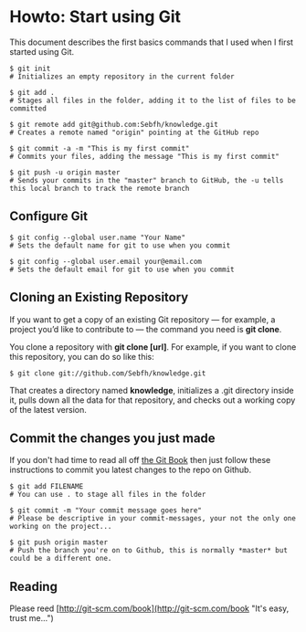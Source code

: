 # Howto: Start using Git

This document describes the first basics commands that I used when I first started using Git.

	$ git init
	# Initializes an empty repository in the current folder

	$ git add .
	# Stages all files in the folder, adding it to the list of files to be committed

	$ git remote add git@github.com:Sebfh/knowledge.git
	# Creates a remote named "origin" pointing at the GitHub repo

	$ git commit -a -m "This is my first commit"
	# Commits your files, adding the message "This is my first commit"

	$ git push -u origin master
	# Sends your commits in the "master" branch to GitHub, the -u tells this local branch to track the remote branch

## Configure Git

	$ git config --global user.name "Your Name"
	# Sets the default name for git to use when you commit

	$ git config --global user.email your@email.com
	# Sets the default email for git to use when you commit

## Cloning an Existing Repository

If you want to get a copy of an existing Git repository — for example, a project you’d like to contribute to — the command you need is **git clone**.

You clone a repository with **git clone [url]**. For example, if you want to clone this repository, you can do so like this:

	$ git clone git://github.com/Sebfh/knowledge.git

That creates a directory named __knowledge__, initializes a .git directory inside it, pulls down all the data for that repository, and checks out a working copy of the latest version.

## Commit the changes you just made

If you don't had time to read all off [the Git Book](http://git-scm.com/book "Please do!") then just follow these instructions to commit you latest changes to the repo on Github.

	$ git add FILENAME
	# You can use . to stage all files in the folder
	
	$ git commit -m "Your commit message goes here"
	# Please be descriptive in your commit-messages, your not the only one working on the project...

	$ git push origin master
	# Push the branch you're on to Github, this is normally *master* but could be a different one.

## Reading

Please reed [http://git-scm.com/book](http://git-scm.com/book "It's easy, trust me...")